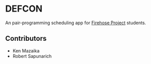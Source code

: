 # DEFCON

An pair-programming scheduling app for [Firehose Project](http://thefirehoseproject.com) students.


## Contributors

* Ken Mazaika
* Robert Sapunarich
